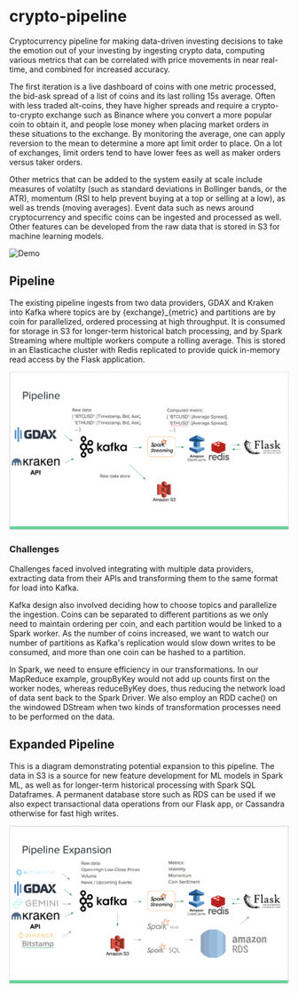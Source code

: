 # crypto-pipeline

Cryptocurrency pipeline for making data-driven investing decisions to take the emotion out of your investing by ingesting crypto data, computing various metrics that can be correlated with price movements in near real-time, and combined for increased accuracy.

The first iteration is a live dashboard of coins with one metric processed, the bid-ask spread of a list of coins and its last rolling 15s average. Often with less traded alt-coins, they have higher spreads and require a crypto-to-crypto exchange such as Binance where you convert a more popular coin to obtain it, and people lose money when placing market orders in these situations to the exchange. By monitoring the average, one can apply reversion to the mean to determine a more apt limit order to place. On a lot of exchanges, limit orders tend to have lower fees as well as maker orders versus taker orders.

Other metrics that can be added to the system easily at scale include measures of volatilty (such as standard deviations in Bollinger bands, or the ATR), momentum (RSI to help prevent buying at a top or selling at a low), as well as trends (moving averages). Event data such as news around cryptocurrency and specific coins can be ingested and processed as well. Other features can be developed from the raw data that is stored in S3 for machine learning models.

![Demo](docs/demo.gif "Demo")

## Pipeline
The existing pipeline ingests from two data providers, GDAX and Kraken into Kafka where topics are by {exchange}_{metric} and partitions are by coin for parallelized, ordered processing at high throughput. It is consumed for storage in S3 for longer-term historical batch processing, and by Spark Streaming where multiple workers compute a rolling average. This is stored in an Elasticache cluster with Redis replicated to provide quick in-memory read access by the Flask application.

![First Iteration](docs/pipeline.png "Pipeline")

### Challenges
Challenges faced involved integrating with multiple data providers, extracting data from their APIs and transforming them to the same format for load into Kafka.

Kafka design also involved deciding how to choose topics and parallelize the ingestion. Coins can be separated to different partitions as we only need to maintain ordering per coin, and each partition would be linked to a Spark worker. As the number of coins increased, we want to watch our number of partitions as Kafka's replication would slow down writes to be consumed, and more than one coin can be hashed to a partition.

In Spark, we need to ensure efficiency in our transformations. In our MapReduce example, groupByKey would not add up counts first on the worker nodes, whereas reduceByKey does, thus reducing the network load of data sent back to the Spark Driver. We also employ an RDD cache() on the windowed DStream when two kinds of transformation processes need to be performed on the data.

## Expanded Pipeline
This is a diagram demonstrating potential expansion to this pipeline. The data in S3 is a source for new feature development for ML models in Spark ML, as well as for longer-term historical processing with Spark SQL Dataframes. A permanent database store such as RDS can be used if we also expect transactional data operations from our Flask app, or Cassandra otherwise for fast high writes.

![Expanded Pipeline](docs/pipeline_expanded.png "Expanded Pipeline")
